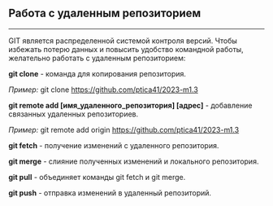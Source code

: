 ## Работа с удаленным репозиторием
---
GIT является распределенной системой контроля версий. Чтобы избежать потерю данных и повысить удобство командной работы, желательно работать с удаленным репозиторием:

**git clone** - команда для копирования репозитория.

*Пример:* git clone https://github.com/ptica41/2023-m1.3

**git remote add [имя_удаленного_репозитория] [адрес]** - добавление связанных удаленных репозиториев.

*Пример:* git remote add origin https://github.com/ptica41/2023-m1.3

**git fetch** - получение изменений с удаленного репозитория.

**git merge** - слияние полученных изменений и локального репозитория.

**git pull** - объединяет команды git fetch и git merge.

**git push** - отправка изменений в удаленный репозиторий.